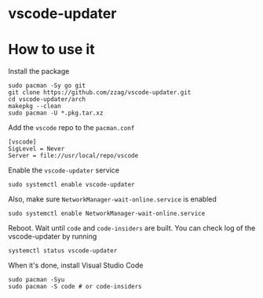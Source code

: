 # vscode-updater

# How to use it

Install the package

```
sudo pacman -Sy go git
git clone https://github.com/zzag/vscode-updater.git
cd vscode-updater/arch
makepkg --clean
sudo pacman -U *.pkg.tar.xz
```

Add the `vscode` repo to the `pacman.conf`

```
[vscode]
SigLevel = Never
Server = file://usr/local/repo/vscode
```

Enable the `vscode-updater` service

```
sudo systemctl enable vscode-updater
```

Also, make sure `NetworkManager-wait-online.service` is enabled

```
sudo systemctl enable NetworkManager-wait-online.service
```

Reboot. Wait until `code` and `code-insiders` are built. You can
check log of the vscode-updater by running

```
systemctl status vscode-updater
```

When it's done, install Visual Studio Code

```
sudo pacman -Syu
sudo pacman -S code # or code-insiders
```
